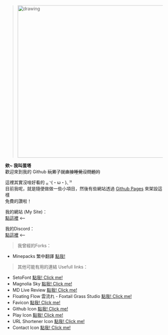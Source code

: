 <!---
dantaaa/dantaaa is a ✨ special ✨ repository because its `README.md` (this file) appears on your GitHub profile.
You can click the Preview link to take a look at your changes.
--->
<br />
 
>
><img src="https://cdn.discordapp.com/attachments/785296679380582460/877567941682548756/1293.png" alt="drawing" width="487"/>

**欸~ 我叫蛋塔**<br />
歡迎來到我的 Github ~~玩累了就直接睡覺沒問題的~~<br />

這裡其實沒啥好看的 ₍₍ ◝(・ω・)◟ ⁾⁾<br />
目前我呢，就是隨便做做一些小項目，然後有些網站透過 [Github Pages](https://pages.github.com/) 來架設這樣<br />
免費的讚啦！<br />

我的網站 (My Site)：<br />
[點這裡](https://danta.moe/) <--<br />

我的Discord：<br />
[點這裡](https://discord.gg/zGT3PZHeN9) <--<br />

> 我曾經的Forks：<br />
* Minepacks 繁中翻譯 [點我!](https://github.com/GeorgH93/Minepacks/blob/master/Minepacks/resources/lang/cht.yml)

> 其他可能有用的連結 Usefull links：
* SetoFont [點我! Click me!](https://zh-tw.osdn.net/projects/setofont/)
* Magnolia Sky [點我! Click me!](https://www.dafont.com/magnolia-sky.font)
* MD Live Review [點我! Click me!](https://markdownlivepreview.com/)
* Floating Flow 雲流れ - Foxtail Grass Studio [點我! Click me!](https://www.youtube.com/watch?v=tNinLc45aIU)
* Favicon [點我! Click me!](https://www.flaticon.com/free-icon/cloudy-night_4064371)
* Github Icon [點我! Click me!](https://www.flaticon.com/free-icon/github_733609)
* Play Icon [點我! Click me!](https://www.flaticon.com/free-icon/play_748134)
* URL Shortener Icon [點我! Click me!](https://www.flaticon.com/free-icon/link_3858448)
* Contact Icon [點我! Click me!](https://www.flaticon.com/free-icon/contact_4542097)

